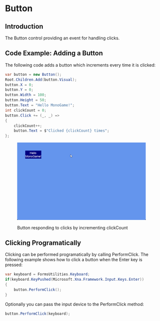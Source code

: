 # Button

## Introduction

The Button control providing an event for handling clicks.

## Code Example: Adding a Button

The following code adds a button which increments every time it is clicked:

```csharp
var button = new Button();
Root.Children.Add(button.Visual);
button.X = 0;
button.Y = 0;
button.Width = 100;
button.Height = 50;
button.Text = "Hello MonoGame!";
int clickCount = 0;
button.Click += (_, _) =>
{
    clickCount++;
    button.Text = $"Clicked {clickCount} times";
};
```

<figure><img src="../../../../.gitbook/assets/24_06 36 41 (1).gif" alt=""><figcaption><p>Button responding to clicks by incrementing clickCount</p></figcaption></figure>

## Clicking Programatically

Clicking can be performed programatically by calling PerformClick. The following example shows how to click a button when the Enter key is pressed:

```csharp
var keyboard = FormsUtilities.Keyboard;
if(keyboard.KeyPushed(Microsoft.Xna.Framework.Input.Keys.Enter))
{
    button.PerformClick();
}
```

Optionally you can pass the input device to the PerformClick method:

```csharp
button.PerformClick(keyboard);
```
